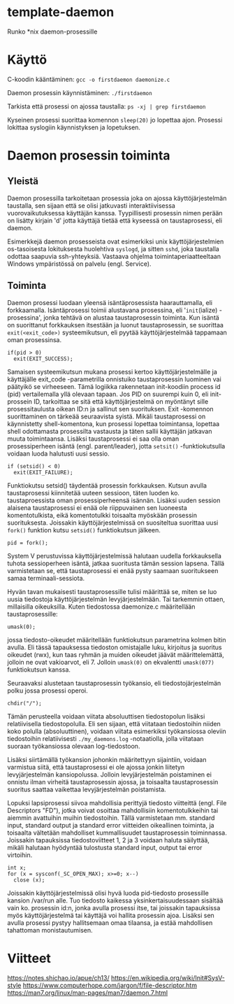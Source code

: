 # template-daemon
Runko *nix daemon-prosessille

# Käyttö
C-koodin kääntäminen:
```gcc -o firstdaemon daemonize.c```

Daemon prosessin käynnistäminen:
```./firstdaemon```

Tarkista että prosessi on ajossa taustalla:
```ps -xj | grep firstdaemon```

Kyseinen prosessi suorittaa komennon `sleep(20)` jo lopettaa ajon. Prosessi lokittaa syslogiin käynnistyksen ja lopetuksen.

# Daemon prosessin toiminta
## Yleistä
Daemon prosessilla tarkoitetaan prosessia joka on ajossa käyttöjärjestelmän taustalla, sen sijaan että se olisi jatkuvasti interaktiivisessa vuorovaikutuksessa käyttäjän kanssa. Tyypillisesti prosessin nimen perään on lisätty kirjain 'd' jotta käyttäjä tietää että kyseessä on taustaprosessi, eli daemon.

Esimerkkejä daemon prosesseista ovat esimerkiksi unix käyttöjärjestelmien os-tasoisesta lokituksesta huolehtiva `syslogd`, ja sitten `sshd`, joka taustalla odottaa saapuvia ssh-yhteyksiä. Vastaava ohjelma toimintaperiaatteeltaan Windows ympäristössä on palvelu (engl. Service).

## Toiminta
Daemon prosessi luodaan yleensä isäntäprosessista haarauttamalla, eli forkkaamalla. Isäntäprosessi toimii alustavana prosessina, eli '`init`(ialize) -prosessina', jonka tehtävä on alustaa taustaprosessin toiminta. Kun isäntä on suorittanut forkkauksen itsestään ja luonut taustaprosessin, se suorittaa `exit(<exit_code>)` systeemikutsun, eli pyytää käyttöjärjestelmää tappamaan oman prosessinsa.
```
if(pid > 0)
  exit(EXIT_SUCCESS);
```
Samaisen systeemikutsun mukana prosessi kertoo käyttöjärjestelmälle ja käyttäjälle exit_code -parametrilla onnistuiko taustaprosessin luominen vai päätyikö se virheeseen. Tämä logiikka rakennetaan init-koodiin process id (pid) vertailemalla yllä olevaan tapaan. Jos PID on suurempi kuin 0, eli init-prossein ID, tarkoittaa se sitä että käyttöjärjestelmä on myöntänyt sille prosessitaulusta oikean ID:n ja sallinut sen suorituksen. Exit -komennon suorittaminen on tärkeää seuraavista syistä. Mikäli taustaprosessi on käynnistetty shell-komentona, kun prosessi lopettaa toimintansa, lopettaa shell odottamasta prosessilta vastausta ja täten sallii käyttäjän jatkavan muuta toimintaansa. Lisäksi taustaprosessi ei saa olla oman prosessiperheen isäntä (engl. parent/leader), jotta `setsit()` -funktiokutsulla voidaan luoda halutusti uusi sessio.
```
if (setsid() < 0)
  exit(EXIT_FAILURE);
```
Funktiokutsu setsid() täydentää prosessin forkkauksen. Kutsun avulla taustaprosessi kiinnitetää uuteen sessioon, täten luoden ko. taustaproessista oman prosessiperheensä isännän. Lisäksi uuden session alaisena taustaprosessi ei enää ole riippuvainen sen luoneesta komentotulkista, eikä komentotulkki toisaalta myöskään prosessin suorituksesta. Joissakin käyttöjärjestelmissä on suositeltua suorittaa uusi `fork()` funktion kutsu `setsid()` funktiokutsun jälkeen.

```pid = fork();```

System V perustuvissa käyttöjärjestelmissä halutaan uudella forkkauksella tuhota sessioperheen isäntä, jatkaa suoritusta tämän session lapsena. Tällä varmistetaan se, että taustaprosessi ei enää pysty saamaan suoritukseen samaa terminaali-sessiota.

Hyvän tavan mukaisesti taustaprosessille tulisi määrittää se, miten se luo uusia tiedostoja käyttöjärjestelmän levyjärjestelmään. Tai tarkemmin ottaen, millaisilla oikeuksilla. Kuten tiedostossa daemonize.c määritellään taustaprosessille:

```umask(0);```

jossa tiedosto-oikeudet määritellään funktiokutsun parametrina kolmen bitin avulla. Eli tässä tapauksessa tiedoston omistajalle luku, kirjoitus ja suoritus oikeudet (rwx), kun taas ryhmän ja muiden oikeudet jäävät määrittelemättä, jolloin ne ovat vakioarvot, eli 7. Jolloin `umask(0)` on ekvalentti `umask(077)` funktiokutsun kanssa.

Seuraavaksi alustetaan taustaprosessin työkansio, eli tiedostojärjestelmän polku jossa prosessi operoi.

```chdir("/");```

Tämän perusteella voidaan viitata absoluuttisen tiedostopolun lisäksi relatiivisella tiedostopolulla. Eli sen sijaan, että viitataan tiedostoihin niiden koko polulla (absoluuttinen), voidaan viitata esimerkiksi työkansiossa oleviin tiedostoihin relatiivisesti `./my_daemons.log` -notaatiolla, jolla viitataan suoraan työkansiossa olevaan log-tiedostoon.

Lisäksi siirtämällä työkansion johonkin määritettyyn sijaintiin, voidaan varmistua siitä, että taustaprosessi ei ole ajossa jonkin liitetyn levyjärjestelmän kansiopolussa. Jolloin levyjärjestelmän poistaminen ei onnistu ilman virheitä taustaprosessin ajossa, ja toisaalta taustaprosessin suoritus saattaa vaikettaa levyjärjestelmän poistamista.

Lopuksi lapsiprosessi siivoa mahdollisia perittyjä tiedosto viitteittä (engl. File Descriptors "FD"), jotka voivat osoittaa mahdollisiin komentotulkkeihin tai aiemmin avattuihin muihin tiedostoihin. Tällä varmistetaan mm. standard input, standard output ja standard error viitteiden oikeallinen toiminta, ja toisaalta vältetään mahdolliset kummallisuudet taustaprosessin toiminnassa. Joissakin tapauksissa tiedostoviitteet 1, 2 ja 3 voidaan haluta säilyttää, mikäli halutaan hyödyntää tulostusta standard input, output tai error virtoihin.
```
int x;
for (x = sysconf(_SC_OPEN_MAX); x>=0; x--)
  close (x);
```
Joissakin käyttöjärjestelmissä olisi hyvä luoda pid-tiedosto prosessille kansion /var/run alle. Tuo tiedosto kaikessa yksinkertaisuudessaan sisältää vain ko. prosessin id:n, jonka avulla prosessi itse, tai joissakin  tapauksissa myös käyttöjärjestelmä tai käyttäjä voi hallita prosessin ajoa. Lisäksi sen avulla prosessi pystyy hallitsemaan omaa tilaansa, ja estää mahdollisen tahattoman monistautumisen.

#  Viitteet
https://notes.shichao.io/apue/ch13/
https://en.wikipedia.org/wiki/Init#SysV-style
https://www.computerhope.com/jargon/f/file-descriptor.htm
https://man7.org/linux/man-pages/man7/daemon.7.html
